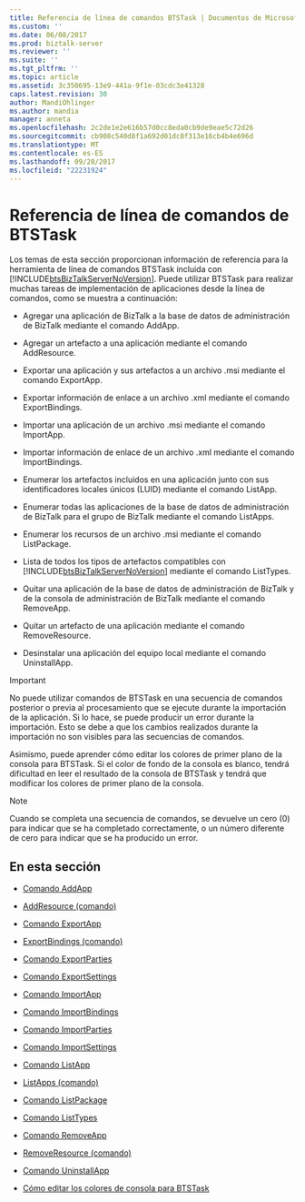 ```yaml
---
title: Referencia de línea de comandos BTSTask | Documentos de Microsoft
ms.custom: ''
ms.date: 06/08/2017
ms.prod: biztalk-server
ms.reviewer: ''
ms.suite: ''
ms.tgt_pltfrm: ''
ms.topic: article
ms.assetid: 3c350695-13e9-441a-9f1e-03cdc3e41328
caps.latest.revision: 30
author: MandiOhlinger
ms.author: mandia
manager: anneta
ms.openlocfilehash: 2c2de1e2e616b57d0cc8eda0cb9de9eae5c72d26
ms.sourcegitcommit: cb908c540d8f1a692d01dc8f313e16cb4b4e696d
ms.translationtype: MT
ms.contentlocale: es-ES
ms.lasthandoff: 09/20/2017
ms.locfileid: "22231924"
---
```

# <a name="btstask-command-line-reference"></a>Referencia de línea de comandos de BTSTask
Los temas de esta sección proporcionan información de referencia para la herramienta de línea de comandos BTSTask incluida con [!INCLUDE[btsBizTalkServerNoVersion](../includes/btsbiztalkservernoversion-md.md)]. Puede utilizar BTSTask para realizar muchas tareas de implementación de aplicaciones desde la línea de comandos, como se muestra a continuación:  
  
-   Agregar una aplicación de BizTalk a la base de datos de administración de BizTalk mediante el comando AddApp.  
  
-   Agregar un artefacto a una aplicación mediante el comando AddResource.  
  
-   Exportar una aplicación y sus artefactos a un archivo .msi mediante el comando ExportApp.  
  
-   Exportar información de enlace a un archivo .xml mediante el comando ExportBindings.  
  
-   Importar una aplicación de un archivo .msi mediante el comando ImportApp.  
  
-   Importar información de enlace de un archivo .xml mediante el comando ImportBindings.  
  
-   Enumerar los artefactos incluidos en una aplicación junto con sus identificadores locales únicos (LUID) mediante el comando ListApp.  
  
-   Enumerar todas las aplicaciones de la base de datos de administración de BizTalk para el grupo de BizTalk mediante el comando ListApps.  
  
-   Enumerar los recursos de un archivo .msi mediante el comando ListPackage.  
  
-   Lista de todos los tipos de artefactos compatibles con [!INCLUDE[btsBizTalkServerNoVersion](../includes/btsbiztalkservernoversion-md.md)] mediante el comando ListTypes.  
  
-   Quitar una aplicación de la base de datos de administración de BizTalk y de la consola de administración de BizTalk mediante el comando RemoveApp.  
  
-   Quitar un artefacto de una aplicación mediante el comando RemoveResource.  
  
-   Desinstalar una aplicación del equipo local mediante el comando UninstallApp.  
  
> [!IMPORTANT]
>  No puede utilizar comandos de BTSTask en una secuencia de comandos posterior o previa al procesamiento que se ejecute durante la importación de la aplicación. Si lo hace, se puede producir un error durante la importación. Esto se debe a que los cambios realizados durante la importación no son visibles para las secuencias de comandos.  
  
 Asimismo, puede aprender cómo editar los colores de primer plano de la consola para BTSTask. Si el color de fondo de la consola es blanco, tendrá dificultad en leer el resultado de la consola de BTSTask y tendrá que modificar los colores de primer plano de la consola.  
  
> [!NOTE]
>  Cuando se completa una secuencia de comandos, se devuelve un cero (0) para indicar que se ha completado correctamente, o un número diferente de cero para indicar que se ha producido un error.  
  
## <a name="in-this-section"></a>En esta sección  
  
-   [Comando AddApp](../core/addapp-command.md)  
  
-   [AddResource (comando)](../core/addresource-command.md)  
  
-   [Comando ExportApp](../core/exportapp-command.md)  
  
-   [ExportBindings (comando)](../core/exportbindings-command.md)  

- [Comando ExportParties](../core/exportparties-command.md)

- [Comando ExportSettings](../core/exportsettings-command.md)
  
-   [Comando ImportApp](../core/importapp-command.md)  
  
-   [Comando ImportBindings](../core/importbindings-command.md)  

- [Comando ImportParties](../core/importparties-command.md)

- [Comando ImportSettings](../core/importsettings-command.md)
  
-   [Comando ListApp](../core/listapp-command.md)  
  
-   [ListApps (comando)](../core/listapps-command.md)  
  
-   [Comando ListPackage](../core/listpackage-command.md)  
  
-   [Comando ListTypes](../core/listtypes-command.md)  
  
-   [Comando RemoveApp](../core/removeapp-command.md)  
  
-   [RemoveResource (comando)](../core/removeresource-command.md)  
  
-   [Comando UninstallApp](../core/uninstallapp-command.md)  
  
-   [Cómo editar los colores de consola para BTSTask](../core/how-to-edit-the-console-colors-for-btstask.md)